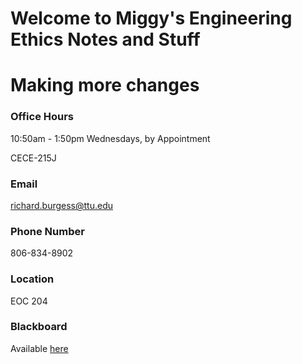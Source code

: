 # Welcome to Miggy's Engineering Ethics Notes and Stuff
# Making more changes

### Office Hours
10:50am - 1:50pm Wednesdays, by Appointment

CECE-215J

### Email
richard.burgess@ttu.edu

### Phone Number
806-834-8902

### Location
EOC 204

### Blackboard
Available [here](https://ttu.blackboard.com/webapps/blackboard/content/listContent.jsp?course_id=_55912_1&content_id=_3766852_1)
